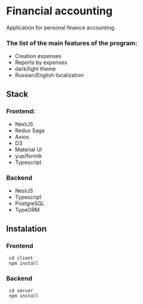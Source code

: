 # Financial accounting
Application for personal finance accounting.

### The list of the main features of the program:
- Creation expenses
- Reports by expenses
- dark/light theme
- Russian/English localization

## Stack
### Frontend:
- NextJS
- Redux Saga
- Axios
- D3
- Material UI
- yup/formik
- Typescript

### Backend
- NestJS
- Typescript
- PostgreSQL
- TypeORM

## Instalation
### Frontend
```shell
 cd client
 npm install
```
### Backend
```shell
 cd server
 npm install
```

